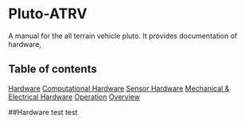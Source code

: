 # Pluto-ATRV
A manual for the all terrain vehicle pluto. It provides documentation of hardware, 

## Table of contents
[Hardware](##Hardware)
[Computational Hardware](###)
[Sensor Hardware](###overview)
[Mechanical & Electrical Hardware](###overview)
[Operation](##Operation)
[Overview](##overview)



##Hardware
test test

